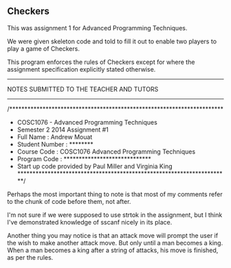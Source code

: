 ## Checkers

This was assignment 1 for Advanced Programming Techniques.

We were given skeleton code and told to fill it out to enable two players to 
play a game of Checkers. 

This program enforces the rules of Checkers except for where the assignment 
specification explicitly stated otherwise.

***********************************************************************
NOTES SUBMITTED TO THE TEACHER AND TUTORS
***********************************************************************

/***********************************************************************
 * COSC1076 - Advanced Programming Techniques
 * Semester 2 2014 Assignment #1 
 * Full Name        : Andrew Mouat
 * Student Number   : ********
 * Course Code      : COSC1076 Advanced Programming Techniques
 * Program Code     : *****************************
 * Start up code provided by Paul Miller and Virginia King
 **********************************************************************/
 
Perhaps the most important thing to note is that most of my comments refer
to the chunk of code before them, not after.

I'm not sure if we were supposed to use strtok in the assignment, but I
think I've demonstrated knowledge of sscanf nicely in its place.

Another thing you may notice is that an attack move will prompt the user if
the wish to make another attack move.  But only until a man becomes a king.
When a man becomes a king after a string of attacks, his move is finished,
as per the rules.
